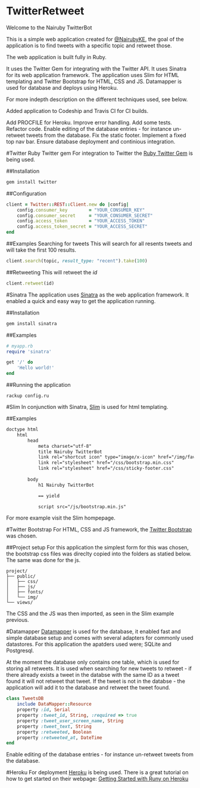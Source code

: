 # TwitterRetweet
Welcome to the Nairuby TwitterBot

This is a simple web application created for <a href="https://twitter.com/nairubyke">@NairubyKE</a>, the goal of the application is to find tweets with a specific topic and retweet those.

The web application is built fully in Ruby.

It uses the Twitter Gem for integrating with the Twitter API. It uses Sinatra for its web application framework. The application uses Slim for HTML templating and Twitter Bootstrap for HTML, CSS and JS. Datamapper is used for database and deploys using Heroku.

For more indepth description on the different techniques used, see below.

Added application to Codeship and Travis CI for CI builds.

Add PROCFILE for Heroku.
Improve error handling.
Add some tests.
Refactor code.
Enable editing of the database entries - for instance un-retweet tweets from the database.
Fix the static footer.
Implement a fixed top nav bar.
Ensure database deployment and continious integration.

#Twitter
Ruby Twitter gem
For integration to Twitter the <a href="http://www.rubydoc.info/gems/twitter">Ruby Twitter Gem</a> is being used. 

##Installation
```ruby
gem install twitter
```
	
##Configuration
```ruby
client = Twitter::REST::Client.new do |config|
	config.consumer_key        = "YOUR_CONSUMER_KEY"
	config.consumer_secret     = "YOUR_CONSUMER_SECRET"
	config.access_token        = "YOUR_ACCESS_TOKEN"
	config.access_token_secret = "YOUR_ACCESS_SECRET"
end
```

##Examples
Searching for tweets
This will search for all resents tweets and will take the first 100 results.
```ruby
client.search(topic, result_type: "recent").take(100)
```

##Retweeting
This will retweet the <i>id</i> 
```ruby
client.retweet(id)
```
#Sinatra
The application uses <a href="http://www.sinatrarb.com">Sinatra</a> as the web application framework. It enabled a quick and easy way to get the application running.

##Installation
```ruby
gem install sinatra
```

##Examples
```ruby
# myapp.rb
require 'sinatra'

get '/' do
	'Hello world!'
end
```

##Running the application
```
rackup config.ru
```
#Slim
In conjunction with Sinatra, <a href="http://slim-lang.com">Slim</a> is used for html templating.

##Examples
```html
doctype html
	html
		head
			meta charset="utf-8"
			title Nairuby TwitterBot
			link rel="shortcut icon" type="image/x-icon" href="/img/favicon.ico"
			link rel="stylesheet" href="/css/bootstrap.min.css"
			link rel="stylesheet" href="/css/sticky-footer.css"
		
		body
			h1 Nairuby TwitterBot

			== yield

			script src="/js/bootstrap.min.js"
```

For more example visit the Slim hompepage.

#Twitter Bootstrap
For HTML, CSS and JS framework, the <a href="http://www.getbootstrap.com">Twitter Bootstrap</a> was chosen.

##Project setup
For this application the simplest form for this was chosen, the bootstrap css files was direclty copied into the folders as statied below. The same was done for the js.
```
project/
├── public/
│   ├── css/
│   ├── js/
│   ├── fonts/
│   └── img/
└── views/
```
The CSS and the JS was then imported, as seen in the Slim example previous.

#Datamapper
<a href="http://www.datamapper.org">Datamapper</a> is used for the database, it enabled fast and simple database setup and comes with several adapters for commonly used datastores. For this application the apatders used were; SQLite and Postgresql.

At the moment the database only contains one table, which is used for storing all retweets. It is used when searching for new tweets to retweet - if there already exists a tweet in the databse with the same ID as a tweet found it will not retweet that tweet. If the tweet is not in the databse - the application will add it to the database and retweet the tweet found.

```ruby
class TweetsDB
	include DataMapper::Resource
	property :id, Serial
	property :tweet_id, String, :required => true
	property :tweet_user_screen_name, String
	property :tweet_text, String
	property :retweeted, Boolean
	property :retweeted_at, DateTime
end 
```
Enable editing of the database entries - for instance un-retweet tweets from the database.

#Heroku
For deployment <a href="http://www.heroku.com">Heroku</a> is being used. There is a great tutorial on how to get started on their webpage: <a href="https://devcenter.heroku.com/articles/getting-started-with-ruby">Getting Started with Runy on Heroku<a/>
